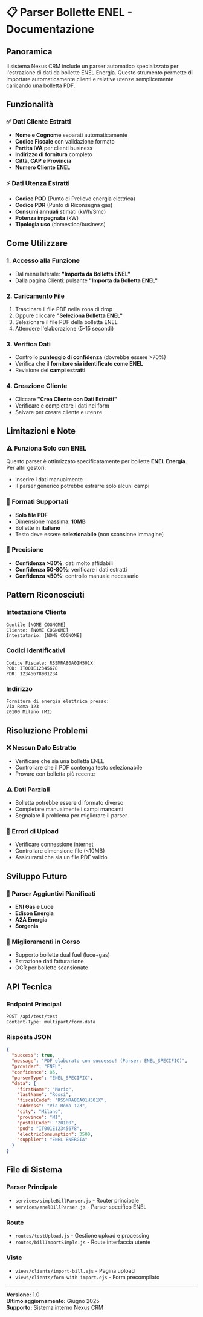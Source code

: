 # 📋 Parser Bollette ENEL - Documentazione

## Panoramica

Il sistema Nexus CRM include un parser automatico specializzato per l'estrazione di dati da bollette ENEL Energia. Questo strumento permette di importare automaticamente clienti e relative utenze semplicemente caricando una bolletta PDF.

## Funzionalità

### ✅ Dati Cliente Estratti
- **Nome e Cognome** separati automaticamente
- **Codice Fiscale** con validazione formato
- **Partita IVA** per clienti business
- **Indirizzo di fornitura** completo
- **Città, CAP e Provincia**
- **Numero Cliente ENEL**

### ⚡ Dati Utenza Estratti
- **Codice POD** (Punto di Prelievo energia elettrica)
- **Codice PDR** (Punto di Riconsegna gas)
- **Consumi annuali** stimati (kWh/Smc)
- **Potenza impegnata** (kW)
- **Tipologia uso** (domestico/business)

## Come Utilizzare

### 1. Accesso alla Funzione
- Dal menu laterale: **"Importa da Bolletta ENEL"**
- Dalla pagina Clienti: pulsante **"Importa da Bolletta ENEL"**

### 2. Caricamento File
1. Trascinare il file PDF nella zona di drop
2. Oppure cliccare **"Seleziona Bolletta ENEL"**
3. Selezionare il file PDF della bolletta ENEL
4. Attendere l'elaborazione (5-15 secondi)

### 3. Verifica Dati
- Controllo **punteggio di confidenza** (dovrebbe essere >70%)
- Verifica che il **fornitore sia identificato come ENEL**
- Revisione dei **campi estratti**

### 4. Creazione Cliente
- Cliccare **"Crea Cliente con Dati Estratti"**
- Verificare e completare i dati nel form
- Salvare per creare cliente e utenze

## Limitazioni e Note

### ⚠️ Funziona Solo con ENEL
Questo parser è ottimizzato specificatamente per bollette **ENEL Energia**. Per altri gestori:
- Inserire i dati manualmente
- Il parser generico potrebbe estrarre solo alcuni campi

### 📄 Formati Supportati
- **Solo file PDF**
- Dimensione massima: **10MB**
- Bollette in **italiano**
- Testo deve essere **selezionabile** (non scansione immagine)

### 🎯 Precisione
- **Confidenza >80%**: dati molto affidabili
- **Confidenza 50-80%**: verificare i dati estratti
- **Confidenza <50%**: controllo manuale necessario

## Pattern Riconosciuti

### Intestazione Cliente
```
Gentile [NOME COGNOME]
Cliente: [NOME COGNOME]
Intestatario: [NOME COGNOME]
```

### Codici Identificativi
```
Codice Fiscale: RSSMRA80A01H501X
POD: IT001E12345678
PDR: 12345678901234
```

### Indirizzo
```
Fornitura di energia elettrica presso:
Via Roma 123
20100 Milano (MI)
```

## Risoluzione Problemi

### ❌ Nessun Dato Estratto
- Verificare che sia una bolletta ENEL
- Controllare che il PDF contenga testo selezionabile
- Provare con bolletta più recente

### ⚠️ Dati Parziali
- Bolletta potrebbe essere di formato diverso
- Completare manualmente i campi mancanti
- Segnalare il problema per migliorare il parser

### 🔧 Errori di Upload
- Verificare connessione internet
- Controllare dimensione file (<10MB)
- Assicurarsi che sia un file PDF valido

## Sviluppo Futuro

### 🚀 Parser Aggiuntivi Pianificati
- **ENI Gas e Luce**
- **Edison Energia**
- **A2A Energia**
- **Sorgenia**

### 🔄 Miglioramenti in Corso
- Supporto bollette dual fuel (luce+gas)
- Estrazione dati fatturazione
- OCR per bollette scansionate

## API Tecnica

### Endpoint Principal
```
POST /api/test/test
Content-Type: multipart/form-data
```

### Risposta JSON
```json
{
  "success": true,
  "message": "PDF elaborato con successo! (Parser: ENEL_SPECIFIC)",
  "provider": "ENEL",
  "confidence": 85,
  "parserType": "ENEL_SPECIFIC",
  "data": {
    "firstName": "Mario",
    "lastName": "Rossi",
    "fiscalCode": "RSSMRA80A01H501X",
    "address": "Via Roma 123",
    "city": "Milano",
    "province": "MI",
    "postalCode": "20100",
    "pod": "IT001E12345678",
    "electricConsumption": 3500,
    "supplier": "ENEL ENERGIA"
  }
}
```

## File di Sistema

### Parser Principale
- `services/simpleBillParser.js` - Router principale
- `services/enelBillParser.js` - Parser specifico ENEL

### Route
- `routes/testUpload.js` - Gestione upload e processing
- `routes/billImportSimple.js` - Route interfaccia utente

### Viste
- `views/clients/import-bill.ejs` - Pagina upload
- `views/clients/form-with-import.ejs` - Form precompilato

---

**Versione:** 1.0  
**Ultimo aggiornamento:** Giugno 2025  
**Supporto:** Sistema interno Nexus CRM